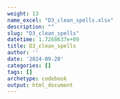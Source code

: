 ```yaml
---
weight: 13
name_excel: "D3_clean_spells.xlsx"
description: ""
slug: "D3_clean_spells"
datetime: 1.7268637e+09
title: D3_clean_spells
author: ''
date: '2024-09-20'
categories: []
tags: []
archetype: codebook
output: html_document
---
```


<div class="tabcontent"></div>
